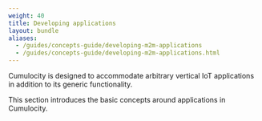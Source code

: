```yaml
---
weight: 40
title: Developing applications
layout: bundle
aliases:
  - /guides/concepts-guide/developing-m2m-applications
  - /guides/concepts-guide/developing-m2m-applications.html
---
```


Cumulocity is designed to accommodate arbitrary vertical IoT applications in addition to its generic functionality.

This section introduces the basic concepts around applications in Cumulocity.